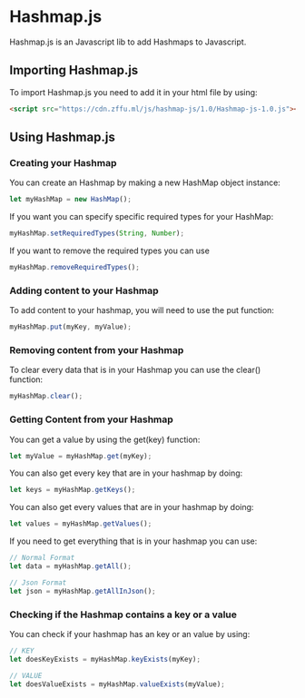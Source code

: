# Hashmap.js
Hashmap.js is an Javascript lib to add Hashmaps to Javascript.

## Importing Hashmap.js

To import Hashmap.js you need to add it in your html file by using:
```html
<script src="https://cdn.zffu.ml/js/hashmap-js/1.0/Hashmap-js-1.0.js"></script>
```

## Using Hashmap.js
### Creating your Hashmap
You can create an Hashmap by making a new HashMap object instance:
```javascript
let myHashMap = new HashMap();
```

If you want you can specify specific required types for your HashMap:
```javascript
myHashMap.setRequiredTypes(String, Number);
```

If you want to remove the required types you can use
```javascript
myHashMap.removeRequiredTypes();
```

### Adding content to your Hashmap
To add content to your hashmap, you will need to use the put function:
```javascript
myHashMap.put(myKey, myValue);
```

### Removing content from your Hashmap
To clear every data that is in your Hashmap you can use the clear() function:
```javascript
myHashMap.clear();
```

### Getting Content from your Hashmap
You can get a value by using the get(key) function:
```javascript
let myValue = myHashMap.get(myKey);
```

You can also get every key that are in your hashmap by doing:
```javascript
let keys = myHashMap.getKeys();
```

You can also get every values that are in your hashmap by doing:
```javascript
let values = myHashMap.getValues();
```

If you need to get everything that is in your hashmap you can use:
```javascript
// Normal Format
let data = myHashMap.getAll();

// Json Format
let json = myHashMap.getAllInJson();
```

### Checking if the Hashmap contains a key or a value
You can check if your hashmap has an key or an value by using:
```javascript
// KEY
let doesKeyExists = myHashMap.keyExists(myKey);

// VALUE
let doesValueExists = myHashMap.valueExists(myValue);
```
